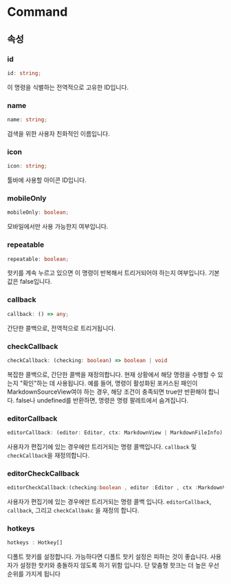 # Command

## 속성

### id

```ts
id: string;
```

이 명령을 식별하는 전역적으로 고유한 ID입니다.

### name

```ts
name: string;
```

검색을 위한 사용자 친화적인 이름입니다.

### icon

```ts
icon: string;
```

툴바에 사용할 아이콘 ID입니다.

### mobileOnly

```ts
mobileOnly: boolean;
```

모바일에서만 사용 가능한지 여부입니다.

### repeatable

```ts
repeatable: boolean;
```

핫키를 계속 누르고 있으면 이 명령이 반복해서 트리거되어야 하는지 여부입니다. 기본값은 false입니다.

### callback

```ts
callback: () => any;
```

간단한 콜백으로, 전역적으로 트리거됩니다.

### checkCallback

```ts
checkCallback: (checking: boolean) => boolean | void
```

복잡한 콜백으로, 간단한 콜백을 재정의합니다.
현재 상황에서 해당 명령을 수행할 수 있는지 "확인"하는 데 사용됩니다.
예를 들어, 명령이 활성화된 포커스된 패인이 MarkdownSourceView여야 하는 경우,
해당 조건이 충족되면 true만 반환해야 합니다. false나 undefined를 반환하면,
명령은 명령 팔레트에서 숨겨집니다.

### editorCallback

```ts
editorCallback: (editor: Editor, ctx: MarkdownView | MarkdownFileInfo) => any;
```

사용자가 편집기에 있는 경우에만 트리거되는 명령 콜백입니다.
`callback` 및 `checkCallback`을 재정의합니다.

### editorCheckCallback

```ts
editorCheckCallback:(checking:boolean , editor :Editor , ctx :MarkdownView|MarkdownFileInfo)=>boolean|void
```

사용자가 편집기에 있는 경우에만 트리거되는 명령 콜백 입니다.
`editorCallback`, `callback`, 그리고 `checkCallbakc` 을 재정의 합니다.

### hotkeys

```ts
hotkeys : Hotkey[]
```

디폴트 핫키를 설정합니다. 가능하다면 디폴트 핫키 설정은 피하는 것이 좋습니다.
사용자가 설정한 핫키와 충돌하지 않도록 하기 위함 입니다. 단 맞춤형 핫크는 더 높은 우선순위를 가지게 됩니다
